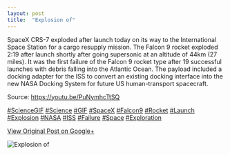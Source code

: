 ```yaml
---
layout: post
title:  "Explosion of"
---
```


SpaceX CRS-7 exploded after launch today on its way to the International Space
Station for a cargo resupply mission. The Falcon 9 rocket exploded 2:19 after
launch shortly after going supersonic at an altitude of 44km (27 miles). It
was the first failure of the Falcon 9 rocket type after 19 successful launches
with debris falling into the Atlantic Ocean. The payload included a docking
adapter for the ISS to convert an existing docking interface into the new NASA
Docking System for future US human-transport spacecraft.  
  
Source: <https://youtu.be/PuNymhcTtSQ>  
  
[#ScienceGIF](https://plus.google.com/s/%23ScienceGIF/posts)
[#Science](https://plus.google.com/s/%23Science/posts)
[#GIF](https://plus.google.com/s/%23GIF/posts)
[#SpaceX](https://plus.google.com/s/%23SpaceX/posts)
[#Falcon9](https://plus.google.com/s/%23Falcon9/posts)
[#Rocket](https://plus.google.com/s/%23Rocket/posts)
[#Launch](https://plus.google.com/s/%23Launch/posts)
[#Explosion](https://plus.google.com/s/%23Explosion/posts)
[#NASA](https://plus.google.com/s/%23NASA/posts)
[#ISS](https://plus.google.com/s/%23ISS/posts)
[#Failure](https://plus.google.com/s/%23Failure/posts)
[#Space](https://plus.google.com/s/%23Space/posts)
[#Exploration](https://plus.google.com/s/%23Exploration/posts)

[View Original Post on Google+](https://plus.google.com/+ColinSullender/posts/g7kXbL1DNk4)

![Explosion of](/assets/img/2015-06-28-Explosion-of.gif)
